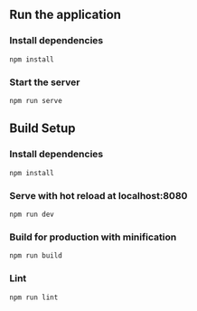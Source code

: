 ## Run the application

### Install dependencies
```
npm install
```
### Start the server
```
npm run serve
```

## Build Setup

### Install dependencies
```
npm install
```
### Serve with hot reload at localhost:8080
```
npm run dev
```
### Build for production with minification
```
npm run build
```
### Lint
```
npm run lint
```